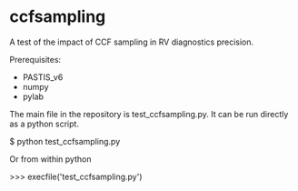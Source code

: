 # ccfsampling
A test of the impact of CCF sampling in RV diagnostics precision.

Prerequisites:
- PASTIS_v6
- numpy
- pylab

The main file in the repository is test_ccfsampling.py.
It can be run directly as a python script.

$ python test_ccfsampling.py

Or from within python

\>\>\> execfile('test_ccfsampling.py')

